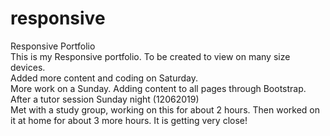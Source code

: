 # responsive
Responsive Portfolio <br>
This is my Responsive portfolio.
To be created to view on many size devices. <br>
Added more content and coding on Saturday. <br>
More work on a Sunday. Adding content to all pages through Bootstrap. <br>
After a tutor session Sunday night (12062019) <br>
Met with a study group, working on this for about 2 hours. Then worked on it at home for about 3 more hours. It is getting very close!
